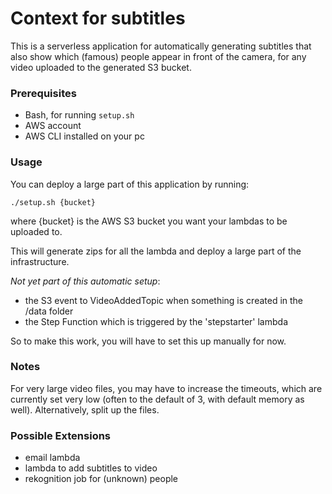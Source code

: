 # Context for subtitles

This is a serverless application for automatically generating subtitles that also
show which (famous) people appear in front of the camera, for any video uploaded
to the generated S3 bucket.

### Prerequisites

- Bash, for running `setup.sh`
- AWS account
- AWS CLI installed on your pc


### Usage

You can deploy a large part of this application by running:

`./setup.sh {bucket}`

where {bucket} is the AWS S3 bucket you want your lambdas to be uploaded to.

This will generate zips for all the lambda and deploy a large part of the infrastructure.

*Not yet part of this automatic setup*:

- the S3 event to VideoAddedTopic when something is created in the /data folder
- the Step Function which is triggered by the 'stepstarter' lambda

So to make this work, you will have to set this up manually for now.

### Notes

For very large video files, you may have to increase the timeouts, which are currently
set very low (often to the default of 3, with default memory as well). Alternatively,
split up the files.

### Possible Extensions

- email lambda
- lambda to add subtitles to video
- rekognition job for (unknown) people
